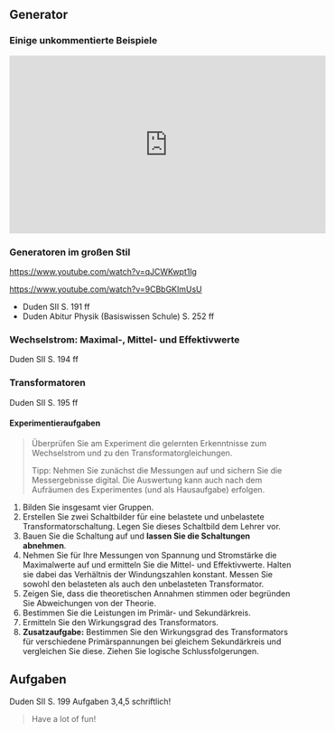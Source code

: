 ## Generator

### Einige unkommentierte Beispiele

<iframe width="560" height="315" src="https://www.youtube.com/embed/w_0GsIPL73Q?si=O-F2KoU8JLI27iwX" title="YouTube video player" frameborder="0" allow="accelerometer; autoplay; clipboard-write; encrypted-media; gyroscope; picture-in-picture; web-share" referrerpolicy="strict-origin-when-cross-origin" allowfullscreen></iframe>

### Generatoren im großen Stil

https://www.youtube.com/watch?v=qJCWKwpt1lg

https://www.youtube.com/watch?v=9CBbGKImUsU

- Duden SII S. 191 ff
- Duden Abitur Physik (Basiswissen Schule) S. 252 ff

### Wechselstrom: Maximal-, Mittel- und Effektivwerte

Duden SII S. 194 ff

### Transformatoren

Duden SII S. 195 ff

#### Experimentieraufgaben

> Überprüfen Sie am Experiment die gelernten Erkenntnisse zum Wechselstrom und zu den Transformatorgleichungen.
>
> Tipp: Nehmen Sie zunächst die Messungen auf und sichern Sie die Messergebnisse digital. Die Auswertung kann auch nach dem Aufräumen des Experimentes (und als Hausaufgabe) erfolgen.

1. Bilden Sie insgesamt vier Gruppen.
1. Erstellen Sie zwei Schaltbilder für eine belastete und unbelastete Transformatorschaltung. Legen Sie dieses Schaltbild dem Lehrer vor.
1. Bauen Sie die Schaltung auf und **lassen Sie die Schaltungen abnehmen**.
1. Nehmen Sie für Ihre Messungen von Spannung und Stromstärke die Maximalwerte auf und ermitteln Sie die Mittel- und Effektivwerte. Halten sie dabei das Verhältnis der Windungszahlen konstant. Messen Sie sowohl den belasteten als auch den unbelasteten Transformator.
1. Zeigen Sie, dass die theoretischen Annahmen stimmen oder begründen Sie Abweichungen von der Theorie.
1. Bestimmen Sie die Leistungen im Primär- und Sekundärkreis.
1. Ermitteln Sie den Wirkungsgrad des Transformators.
1. **Zusatzaufgabe:** Bestimmen Sie den Wirkungsgrad des Transformators für verschiedene Primärspannungen bei gleichem Sekundärkreis und vergleichen Sie diese. Ziehen Sie logische Schlussfolgerungen.

## Aufgaben

Duden SII S. 199 Aufgaben 3,4,5 schriftlich!

> Have a lot of fun!
